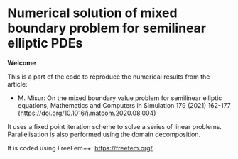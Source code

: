 # Numerical solution of mixed boundary problem for semilinear elliptic PDEs

**Welcome**

This is a part of the code to reproduce the numerical results from the article:

- M. Misur: On the mixed boundary value problem for semilinear elliptic equations, Mathematics and Computers in Simulation 179 (2021) 162-177 (https://doi.org/10.1016/j.matcom.2020.08.004)

It uses a fixed point iteration scheme to solve a series of linear problems. Parallelisation is also performed using the domain decomposition.

It is coded using FreeFem++: https://freefem.org/

